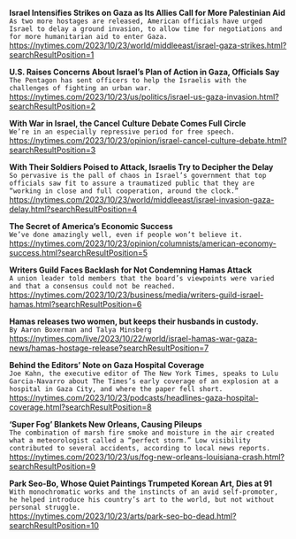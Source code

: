 **Israel Intensifies Strikes on Gaza as Its Allies Call for More Palestinian Aid**\
`As two more hostages are released, American officials have urged Israel to delay a ground invasion, to allow time for negotiations and for more humanitarian aid to enter Gaza.`\
https://nytimes.com/2023/10/23/world/middleeast/israel-gaza-strikes.html?searchResultPosition=1

**U.S. Raises Concerns About Israel’s Plan of Action in Gaza, Officials Say**\
`The Pentagon has sent officers to help the Israelis with the challenges of fighting an urban war.`\
https://nytimes.com/2023/10/23/us/politics/israel-us-gaza-invasion.html?searchResultPosition=2

**With War in Israel, the Cancel Culture Debate Comes Full Circle**\
`We’re in an especially repressive period for free speech.`\
https://nytimes.com/2023/10/23/opinion/israel-cancel-culture-debate.html?searchResultPosition=3

**With Their Soldiers Poised to Attack, Israelis Try to Decipher the Delay**\
`So pervasive is the pall of chaos in Israel’s government that top officials saw fit to assure a traumatized public that they are “working in close and full cooperation, around the clock.”`\
https://nytimes.com/2023/10/23/world/middleeast/israel-invasion-gaza-delay.html?searchResultPosition=4

**The Secret of America’s Economic Success**\
`We’ve done amazingly well, even if people won’t believe it.`\
https://nytimes.com/2023/10/23/opinion/columnists/american-economy-success.html?searchResultPosition=5

**Writers Guild Faces Backlash for Not Condemning Hamas Attack**\
`A union leader told members that the board’s viewpoints were varied and that a consensus could not be reached.`\
https://nytimes.com/2023/10/23/business/media/writers-guild-israel-hamas.html?searchResultPosition=6

**Hamas releases two women, but keeps their husbands in custody.**\
`By Aaron Boxerman and Talya Minsberg`\
https://nytimes.com/live/2023/10/22/world/israel-hamas-war-gaza-news/hamas-hostage-release?searchResultPosition=7

**Behind the Editors’ Note on Gaza Hospital Coverage**\
`Joe Kahn, the executive editor of The New York Times, speaks to Lulu Garcia-Navarro about The Times’s early coverage of an explosion at a hospital in Gaza City, and where the paper fell short.`\
https://nytimes.com/2023/10/23/podcasts/headlines-gaza-hospital-coverage.html?searchResultPosition=8

**‘Super Fog’ Blankets New Orleans, Causing Pileups**\
`The combination of marsh fire smoke and moisture in the air created what a meteorologist called a “perfect storm.” Low visibility contributed to several accidents, according to local news reports.`\
https://nytimes.com/2023/10/23/us/fog-new-orleans-louisiana-crash.html?searchResultPosition=9

**Park Seo-Bo, Whose Quiet Paintings Trumpeted Korean Art, Dies at 91**\
`With monochromatic works and the instincts of an avid self-promoter, he helped introduce his country’s art to the world, but not without personal struggle.`\
https://nytimes.com/2023/10/23/arts/park-seo-bo-dead.html?searchResultPosition=10

